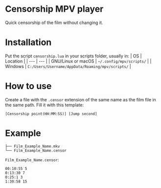 # Censorship MPV player
Quick censorship of the film without changing it.

# Installation
Put the script `censorship.lua` in your scripts folder, usually in:
| OS | Location |
| --- | --- |
| GNU/Linux or macOS | `~/.config/mpv/scripts/` |
| Windows | `C:/Users/Username/AppData/Roaming/mpv/scripts/` |

# How to use
Create a file with the `.censor` extension of the same name as the film file in the same path. Fill it with this template:
``` 
[Censorship point(HH:MM:SS)] [Jump second]
``` 

# Example
``` 
├── Film_Example_Name.mkv
└── Film_Example_Name.censor
``` 

`Film_Example_Name.censor`:
``` 
00:10:55 5
0:13:30 7
0:25:1 3
1:30:58 15
``` 